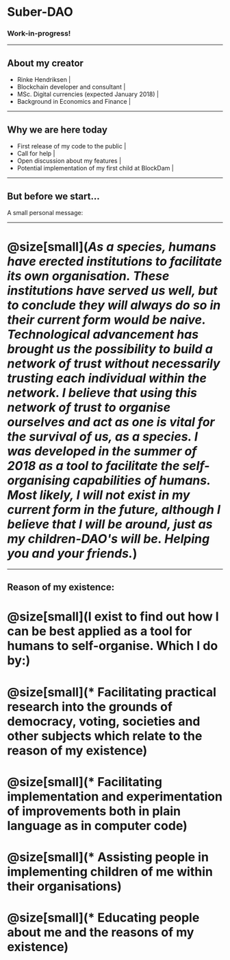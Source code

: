 # Suber-DAO

### Work-in-progress!

---

## About my creator

- Rinke Hendriksen |
- Blockchain developer and consultant |
- MSc. Digital currencies (expected January 2018) |
- Background in Economics and Finance |

---

## Why we are here today

- First release of my code to the public |
- Call for help |
- Open discussion about my features |
- Potential implementation of my first child at BlockDam |

---

## But before we start...
A small personal message:

---
# @size[small](*As a species, humans have erected institutions to facilitate its own organisation. These institutions have served us well, but to conclude they will always do so in their current form would be naive. Technological advancement has brought us the possibility to build a network of trust without necessarily trusting each individual within the network. I believe that using this network of trust to organise ourselves and act as one is vital for the survival of us, as a species. I was developed in the summer of 2018 as a tool to facilitate the self-organising capabilities of humans. Most likely, I will not exist in my current form in the future, although I believe that I will be around, just as my children-DAO's will be. Helping you and your friends.*)
---

## Reason of my existence:
# @size[small](I exist to find out how I can be best applied as a tool for humans to self-organise. Which I do by:)
# @size[small](* Facilitating practical research into the grounds of democracy, voting, societies and other subjects which relate to the reason of my existence)
# @size[small](* Facilitating implementation and experimentation of improvements both in plain language as in computer code)
# @size[small](* Assisting people in implementing children of me within their organisations)
# @size[small](* Educating people about me and the reasons of my existence)
